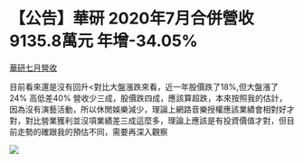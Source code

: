 # 【公告】華研 2020年7月合併營收9135.8萬元 年增-34.05%
[華研七月營收](https://tw.stock.yahoo.com/news/%E5%85%AC%E5%91%8A-%E8%8F%AF%E7%A0%94-2020%E5%B9%B47%E6%9C%88%E5%90%88%E4%BD%B5%E7%87%9F%E6%94%B69135-8%E8%90%AC%E5%85%83-%E5%B9%B4%E5%A2%9E-075135944.html)

目前看來還是沒有回升<對比大盤漲跌來看，近一年股價跌了18%,但大盤漲了24% 高低差40% 營收少三成，股價跌四成，應該算超跌，本來按照我的估計，因為沒有演藝活動，所以休閒娛樂減少，理論上網路音樂授權應該業績會相對好才對，對比營業獲利並沒項業績差三成這麼多，理論上應該是有投資價值才對，但目前走勢的確跟我的預估不同，需要再深入觀察

![](media/15967247728071/15967249453968.jpg)


